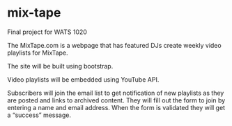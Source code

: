 # mix-tape
Final project for WATS 1020 

The MixTape.com is a webpage that has featured DJs create weekly video playlists for MixTape. 

The site will be built using bootstrap.

Video playlists will be embedded using YouTube API.  

Subscribers will join the email list to get notification of new playlists as they are posted and links to archived content. They will fill out the form to join by entering a name and email address. When the form is validated they will get a “success” message.
